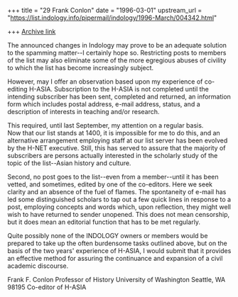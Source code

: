 +++
title = "29 Frank Conlon"
date = "1996-03-01"
upstream_url = "https://list.indology.info/pipermail/indology/1996-March/004342.html"

+++
[Archive link](https://list.indology.info/pipermail/indology/1996-March/004342.html)

The announced changes in Indology may prove to be an adequate solution 
to  the spamming matter--I certainly hope so.  Restricting posts to 
members of the list may also eliminate some of the more egregious abuses 
of civility to which the list has become increasingly subject.

However, may I offer an observation based upon my experience of 
co-editing H-ASIA.  Subscription to the H-ASIA is not completed until the 
intending subscriber has been sent, completed and returned, an 
information form which includes postal address, e-mail address, status, 
and a description of interests in teaching and/or research.

This required, until last September, my attention on a regular basis.  
Now that our list stands at 1400, it is impossible for me to do this, and 
an alternative arrangement employing staff at our list server has been 
evolved by the H-NET executive.  Still, this has served to assure that 
the majority of subscribers are persons actually interested in the 
scholarly study of the topic of the list--Asian history and culture.

Second, no post goes to the list--even from a member--until it has been 
vetted, and sometimes, edited by one of the co-editors.  Here we seek 
clarity and an absence of the fuel of flames.  The spontaneity of e-mail 
has led some distinguished scholars to tap out a few quick lines in 
response to a post, employing concepts and words which, upon reflection, 
they might well wish to have returned to sender unopened.  This does not 
mean censorship, but it does mean an editorial function that has to be 
met regularly.   

Quite possibly none of the INDOLOGY owners or members would be prepared 
to take up the often burdensome tasks outlined above, but on the basis of 
the two years' experience of H-ASIA, I would submit that it provides an 
effective method for assuring the continuance and expansion of a civil 
academic discourse.


Frank F. Conlon
Professor of History
University of Washington
Seattle, WA 98195
Co-editor of H-ASIA
<conlon at u.washington.edu>





